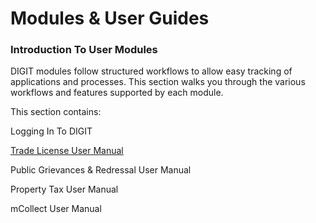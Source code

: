 # Modules & User Guides

### Introduction To User Modules

DIGIT modules follow structured workflows to allow easy tracking of applications and processes. This section walks you through the various workflows and features supported by each module.

This section contains:

Logging In To DIGIT

[Trade License User Manual](https://app.gitbook.com/@egov-digit/s/external/understand-digit/product-user-guides/trade-license)

Public Grievances & Redressal User Manual

Property Tax User Manual

mCollect User Manual







